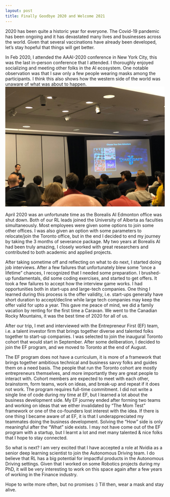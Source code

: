 ```yaml
---
layout: post
title: Finally Goodbye 2020 and Welcome 2021 
---
```


2020 has been quite a historic year for everyone. The Covid-19 pandemic has been ongoing and it has devastated many lives and businesses across the world. Given that several vaccinations have already been developed, let’s stay hopeful that things will get better.

In Feb 2020, I attended the AAAI-2020 conference in New York City, this was the last in-person conference that I attended. I thoroughly enjoyed socializing and meeting other folks in the AI ecosystem. One notable observation was that I saw only a few people wearing masks among the participants. I think this also shows how the western side of the world was unaware of what was about to happen. ![AAAI-2020](/images/aaai_20_nyc.jpg)

 
April 2020 was an unfortunate time as the Borealis AI Edmonton office was shut down. Both of our RL leads joined the University of Alberta as faculties simultaneously. Most employees were given some options to join some other offices. I was also given an option with some parameters to relocate/join the Toronto office, but in the end I decided to end my journey by taking the 3 months of severance package. My two years at Borealis AI had been truly amazing, I closely worked with great researchers and contributed to both academic and applied projects. 

After taking sometime off and reflecting on what to do next, I started doing job interviews. After a few failures that unfortunately blew some ”once a lifetime” chances, I recognized that I needed some preparation. I brushed-up fundamentals, did some coding exercises, and started to get offers. It took a few failures to accept how the interview game works. I had opportunities both in start-ups and large-tech companies. One thing I learned during this process is the offer validity, i.e. start-ups generally have short duration to accept/decline while large tech companies may keep the offer valid for upto a year. This gave me peace of mind, we did a family vacation by renting for the first time a Caravan. We went to the Canadian Rocky Mountains, it was the best time of 2020 for all of us.

After our trip, I met and interviewed with the Entrepreneur First (EF) team, i.e. a talent investor firm that brings together diverse and talented folks together to start-up companies. I was selected to join the inaugural Toronto cohort that would start in September. After some deliberation, I decided to join the EF program, and we moved to Toronto at the end of August. 

The EF program does not have a curriculum, it is more of a framework that brings together ambitious technical and business savvy folks and guides them on a need basis. The people that run the Toronto cohort are mostly entrepreneurs themselves, and more importantly they are great people to interact with. Cohort members are expected to meet with each other, brainstorm, form teams, work on ideas, and break-up and repeat if it does not work. The program requires full-time commitment. I did not write a single line of code during my time at EF, but I learned a lot about the business development side. My EF journey ended after forming two teams and working on ideas that we either invalidated by “The Mom Test” framework or one of the co-founders lost interest with the idea. If there is one thing I became aware of at EF, it is that I underappreciated my teammates doing the business development. Solving the “How” side is only meaningful after the “What” side exists. I may not have come out of the EF program with a startup, but I learnt a lot and met many talented & nice folks that I hope to stay connected. 

So what is next? I am very excited that I have accepted a role at Nvidia as a senior deep learning scientist to join the Autonomous Driving team. I do believe that RL has a big potential for impactful products in the Autonomous Driving settings. Given that I worked on some Robotics projects during my PhD, it will be very interesting to work on this space again after a few years of working in the Finance industry.

Hope to write more often, but no promises :) Till then, wear a mask and stay alive.
